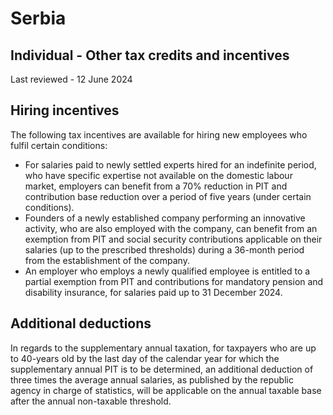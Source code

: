 # Serbia
## Individual - Other tax credits and incentives
Last reviewed - 12 June 2024
## Hiring incentives
The following tax incentives are available for hiring new employees who fulfil certain conditions:
  * For salaries paid to newly settled experts hired for an indefinite period, who have specific expertise not available on the domestic labour market, employers can benefit from a 70% reduction in PIT and contribution base reduction over a period of five years (under certain conditions).
  * Founders of a newly established company performing an innovative activity, who are also employed with the company, can benefit from an exemption from PIT and social security contributions applicable on their salaries (up to the prescribed thresholds) during a 36-month period from the establishment of the company.
  * An employer who employs a newly qualified employee is entitled to a partial exemption from PIT and contributions for mandatory pension and disability insurance, for salaries paid up to 31 December 2024.


## Additional deductions
In regards to the supplementary annual taxation, for taxpayers who are up to 40-years old by the last day of the calendar year for which the supplementary annual PIT is to be determined, an additional deduction of three times the average annual salaries, as published by the republic agency in charge of statistics, will be applicable on the annual taxable base after the annual non-taxable threshold.

